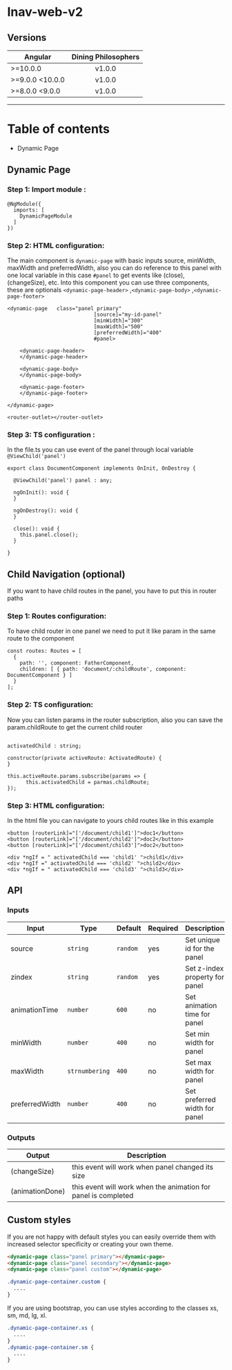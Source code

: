 # Inav-web-v2

## Versions

| Angular| Dining Philosophers|
| ------|:------:| 
| >=10.0.0 | v1.0.0 |
| >=9.0.0 <10.0.0 | v1.0.0 |
| >=8.0.0 <9.0.0  | v1.0.0 |
---

Table of contents
=================

  * Dynamic Page
  
## Dynamic Page
### Step 1: Import module :
```shell
@NgModule({
  imports: [
    DynamicPageModule
  ]
})
```
### Step 2: HTML configuration:
The main component is `dynamic-page` with basic inputs source, minWidth, maxWidth and preferredWidth, also you can do reference to this panel with one local variable in this case `#panel` to get events like (close),  (changeSize), etc. Into this component you can use three components, these are optionals `<dynamic-page-header>` ,`<dynamic-page-body>` ,`<dynamic-page-footer>`
```shell
<dynamic-page   class="panel primary"
                            [source]="my-id-panel"
                            [minWidth]="300"
                            [maxWidth]="500"
                            [preferredWidth]="400"
                            #panel>
			  
    <dynamic-page-header>
    </dynamic-page-header>
	
    <dynamic-page-body>
    </dynamic-page-body>
	
	<dynamic-page-footer>
    </dynamic-page-footer>
	
</dynamic-page>

<router-outlet></router-outlet>
```

### Step 3: TS configuration : 
In the file.ts you can use event of the panel through local variable `@ViewChild('panel')`

```shell
export class DocumentComponent implements OnInit, OnDestroy {

  @ViewChild('panel') panel : any;
  
  ngOnInit(): void {
  }
  
  ngOnDestroy(): void {
  }
  
  close(): void {
    this.panel.close();
  }
  
}
```
## Child Navigation (optional)
If you want to have child routes in the panel, you have to put this in router paths

### Step 1: Routes configuration: 

To have child router in one panel we need to put it like param in the same route to the component

```shell
const routes: Routes = [
  {
    path: '', component: FatherComponent,
    children: [ { path: 'document/:childRoute', component: DocumentComponent } ]
  }
];
```

### Step 2: TS configuration: 

Now you can listen params in the router subscription, also you can save the param.childRoute to get the current child router

```shell

activatedChild : string;

constructor(private activeRoute: ActivatedRoute) {
}

this.activeRoute.params.subscribe(params => {
      this.activatedChild = parmas.childRoute;
});
```


### Step 3: HTML configuration: 

In the html file you can navigate to yours child routes like in this example

```shell
<button [routerLink]="['/document/child1']">doc1</button>
<button [routerLink]="['/document/child2']">doc2</button>
<button [routerLink]="['/document/child3']">doc2</button>

<div *ngIf = " activatedChild === 'child1' ">child1</div>
<div *ngIf =" activatedChild === 'child2' ">child2</div>
<div *ngIf = " activatedChild === 'child3' ">child3</div>
```

## API

### Inputs

| Input  | Type | Default | Required | Description |
| ------------- | ------------- | ------------- | ------------- | ------------- |
| source | `string` | `random` | yes | Set unique id for the panel |
| zindex | `string` | `random` | yes | Set z-index property for panel |
| animationTime | `number` | `600` | no | Set animation time for panel  |
| minWidth | `number` | `400` | no | Set min width for panel |
| maxWidth | `strnumbering` | `400` | no | Set max width for panel |
| preferredWidth | `number` | `400` | no | Set preferred width for panel |

### Outputs

| Output  | Description |
| ------------- | ------------- |
| (changeSize)  |  this event will work when panel changed its size |
| (animationDone)  |  this event will work when the animation for panel is completed |

## Custom styles
If you are not happy with default styles you can easily override them with increased selector specificity or creating your own theme.

```html
<dynamic-page class="panel primary"></dynamic-page>
<dynamic-page class="panel secondary"></dynamic-page>
<dynamic-page class="panel custom"></dynamic-page>
```

```css
.dynamic-page-container.custom {
  ....
}
```

If you are using bootstrap, you can use styles according to the classes xs, sm, md, lg, xl.

```css
.dynamic-page-container.xs {
  ....
}
.dynamic-page-container.sm {
  ....
}
```

